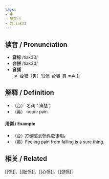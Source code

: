 ```yaml
---
tags:
- 字
- 部首:忄
- 韵:iak33
---
```


## __读音__ / Pronunciation

- __音标__ /tiak̚33/
- __台拼__ /tiak33/
- __音频__
	- 台城（男）![[憡-台城-男.m4a]]

## 解释 / Definition

- （台） 名词：痛楚；
- （英） noun: pain.

#### 用例 / Example 

- （台）跌倒感到憡係应该嗰。
- （英）Feeling pain from falling is a sure thing.

## 相关 / Related

[[憡]]，[[肚憡]]，[[心憡]]，[[颈憡]]
